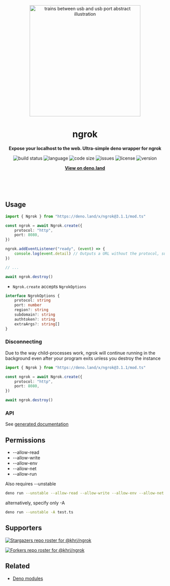 <div align="center">
    <img src="assets/logo.svg" width="350" height="350" alt="trains between usb and usb port abstract illustration">
    <h1>ngrok</h1>
    <p>
        <b>Expose your localhost to the web. Ultra-simple deno wrapper for ngrok</b>
    </p>
    <p>
        <img alt="build status" src="https://img.shields.io/github/workflow/status/khrj/ngrok/Deno?label=checks" >
        <img alt="language" src="https://img.shields.io/github/languages/top/khrj/ngrok" >
        <img alt="code size" src="https://img.shields.io/github/languages/code-size/khrj/ngrok">
        <img alt="issues" src="https://img.shields.io/github/issues/khrj/ngrok" >
        <img alt="license" src="https://img.shields.io/github/license/khrj/ngrok">
        <img alt="version" src="https://img.shields.io/github/v/release/khrj/ngrok">
    </p>
    <p>
        <b><a href="https://deno.land/x/ngrok">View on deno.land</a></b>
    </p>
    <br>
    <br>
    <br>
</div>

## Usage

```ts
import { Ngrok } from "https://deno.land/x/ngrok@3.1.1/mod.ts"

const ngrok = await Ngrok.create({
    protocol: "http",
    port: 8080,
})

ngrok.addEventListener("ready", (event) => {
    console.log(event.detail) // Outputs a URL without the protocol, such as "33a229cb0344.ngrok.io"
})

// ...

await ngrok.destroy()
```

- `Ngrok.create` accepts `NgrokOptions`

```ts
interface NgrokOptions {
    protocol: string
    port: number
    region?: string
    subdomain?: string
    authtoken?: string
    extraArgs?: string[]
}
```

### Disconnecting

Due to the way child-processes work, ngrok will continue running in the
background even after your program exits unless you destroy the instance

```ts
import { Ngrok } from "https://deno.land/x/ngrok@3.1.1/mod.ts"

const ngrok = await Ngrok.create({
    protocol: "http",
    port: 8080,
})

await ngrok.destroy()
```

### API

See [generated documentation](https://doc.deno.land/https/deno.land/x/ngrok@3.1.1/mod.ts)

## Permissions

- --allow-read
- --allow-write
- --allow-env
- --allow-net
- --allow-run

Also requires --unstable

```bash
deno run --unstable --allow-read --allow-write --allow-env --allow-net --allow-run test.ts
```

alternatively, specify only -A

```bash
deno run --unstable -A test.ts
```

## Supporters

[![Stargazers repo roster for @khrj/ngrok](https://reporoster.com/stars/khrj/ngrok)](https://github.com/khrj/ngrok/stargazers)

[![Forkers repo roster for @khrj/ngrok](https://reporoster.com/forks/khrj/ngrok)](https://github.com/khrj/ngrok/network/members)

## Related

- [Deno modules](https://github.com/khrj/deno-modules)
